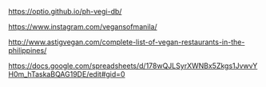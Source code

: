 https://optio.github.io/ph-vegi-db/

https://www.instagram.com/vegansofmanila/

http://www.astigvegan.com/complete-list-of-vegan-restaurants-in-the-philippines/

https://docs.google.com/spreadsheets/d/178wQJLSyrXWNBx5Zkgs1JvwvYH0m_hTaskaBQAG19DE/edit#gid=0
